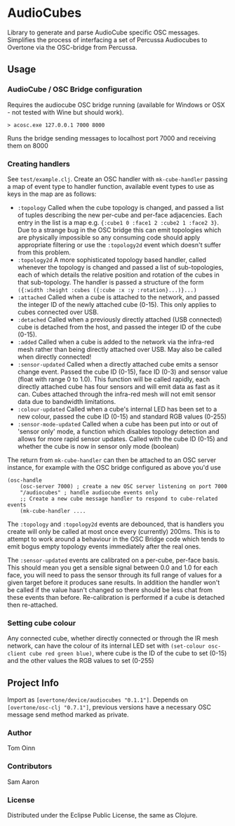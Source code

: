 # AudioCubes

Library to generate and parse AudioCube specific OSC messages. Simplifies the process of interfacing a set of Percussa Audiocubes to Overtone via the OSC-bridge from Percussa.

## Usage

### AudioCube / OSC Bridge configuration

Requires the audiocube OSC bridge running (available for Windows or OSX - not tested with Wine but should work).

	> acosc.exe 127.0.0.1 7000 8000
	
Runs the bridge sending messages to localhost port 7000 and receiving them on 8000
 
### Creating handlers

See `test/example.clj`. Create an OSC handler with `mk-cube-handler` passing a map of event type to handler function, available event types to use as keys in the map are as follows:

* `:topology` Called when the cube topology is changed, and passed a list of 
tuples describing the new per-cube and per-face adjacencies. Each entry in the 
list is a map e.g. `{:cube1 0 :face1 2 :cube2 1 :face2 3}`. Due to a strange
bug in the OSC bridge this can emit topologies which are physically impossible 
so any consuming code should apply appropriate filtering or use the `:topology2d`
event which doesn't suffer from this problem.
* `:topology2d` A more sophisticated topology based handler, called whenever
the topology is changed and passed a list of sub-topologies, each of which details
the relative position and rotation of the cubes in that sub-topology. The handler
is passed a structure of the form `({:width :height :cubes ({:cube :x :y :rotation}...)}...)`
* `:attached` Called when a cube is attached to the network, and passed the integer
ID of the newly attached cube (0-15). This only applies to cubes connected over USB.
* `:detached` Called when a previously directly attached (USB connected) cube is
detached from the host, and passed the integer ID of the cube (0-15).
* `:added` Called when a cube is added to the network via the infra-red mesh rather
than being directly attached over USB. May also be called when directly connected!
* `:sensor-updated` Called when a directly attached cube emits a sensor change event.
Passed the cube ID (0-15), face ID (0-3) and sensor value (float with range 0 to 1.0).
This function will be called rapidly, each directly attached cube has four sensors and
will emit data as fast as it can. Cubes attached through the infra-red mesh will not emit
sensor data due to bandwidth limitations. 
* `:colour-updated` Called when a cube's internal LED has been set to a new colour, passed
the cube ID (0-15) and standard RGB values (0-255)
* `:sensor-mode-updated` Called when a cube has been put into or out of 'sensor only' mode,
a function which disables topology detection and allows for more rapid sensor updates.
Called with the cube ID (0-15) and whether the cube is now in sensor only mode (boolean)

The return from `mk-cube-handler` can then be attached to an OSC server instance, for example with the OSC bridge configured as above you'd use

	(osc-handle 
    	(osc-server 7000) ; create a new OSC server listening on port 7000
    	"/audiocubes" ; handle audiocube events only
    	;; Create a new cube message handler to respond to cube-related events
    	(mk-cube-handler .... 

The `:topology` and `:topology2d` events are debounced, that is handlers you create will only be called at most once every (currently) 200ms. This is to attempt to work around a behaviour in the OSC Bridge code which tends to emit bogus empty topology events immediately after the real ones.

The `:sensor-updated` events are calibrated on a per-cube, per-face basis. This should mean you get a sensible signal between 0.0 and 1.0 for each face, you will need to pass the sensor through its full range of values for a given target before it produces sane results. In addition the handler won't be called if the value hasn't changed so there should be less chat from these events than before. Re-calibration is performed if a cube is detached then re-attached.

### Setting cube colour

Any connected cube, whether directly connected or through the IR mesh network, can have the colour of its internal LED set with `(set-colour osc-client cube red green blue)`, where cube is the ID of the cube to set (0-15) and the other values the RGB values to set (0-255)

## Project Info

Import as `[overtone/device/audiocubes "0.1.1"]`. Depends on `[overtone/osc-clj "0.7.1"]`, previous versions have a necessary OSC message send method marked as private.

### Author

Tom Oinn

### Contributors

Sam Aaron

### License

Distributed under the Eclipse Public License, the same as Clojure.
